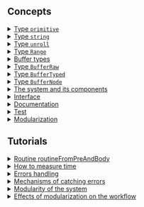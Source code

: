 ## Concepts

<details>
  <summary><a href="./concept/TypePrimitive.md">
    Type <code>primitive</code>
  </a></summary>
    In <code>JavaScript</code>, all data types that are integral and have no changeable elements are called primitives.
</details>

<details>
  <summary><a href="./concept/TypePrimitive.md#Type-string">
    Type <code>string</code>
  </a></summary>
    Primitive data type to represent text data.
</details>

<details>
  <summary><a href="./concept/TypeUnroll.md">
    Type <code>unroll</code>
  </a></summary>
    <code>Unroll</code> - data type, it is a special kind of array, capable to be unrolled in another array when performing operations on it.
</details>

<details>
  <summary><a href="./concept/TypeRange.md">
    Type <code>Range</code>
  </a></summary>
    <code>Range</code> is a complex data type - a pair of numbers that defines a sequence.
</details>

<details>
  <summary><a href="./concept/Buffer.md">
    Buffer types
  </a></summary>
    Entities for storing and processing binary data.
</details>

<details>
  <summary><a href="./concept/BufferRaw.md">
    Type <code>BufferRaw</code>
  </a></summary>
    Standard untyped buffer, a raw data buffer that is not intended to access data by this object directly but to be used by other buffers as a data container.
</details>

<details>
  <summary><a href="./concept/BufferTyped.md">
    Type <code>BufferTyped</code>
  </a></summary>
    Standard typed buffers.
</details>

<details>
  <summary><a href="./concept/BufferNode.md">
    Type <code>BufferNode</code>
  </a></summary>
    Non-standard implementation of untyped buffer with built-in access to buffer data.
</details>

<details>
  <summary><a href="./concept/Modularity.md#The-system-and-its-components">
    The system and its components
  </a></summary>
    A system is a group of interacting or interrelated entities that form a unified whole.
</details>

<details>
  <summary><a href="./concept/Modularity.md#Interface">
    Interface
  </a></summary>
    Interface is a shared boundary between system components.
</details>

<details>
  <summary><a href="./concept/Modularity.md#Documentation">
    Documentation
  </a></summary>
    Documentation is a set of documents to describe interface, its components or concepts behind the system.
</details>

<details>
  <summary><a href="./concept/Modularity.md#Test">
    Test
  </a></summary>
    Test is code or procedures which ensure that variation of input of the interface of the system produces expected output.
</details>

<details>
  <summary><a href="./concept/Modularity.md#Modularization">
    Modularization
  </a></summary>
    Modularization is the architectural design process of replacing a monolithic system by several modules which are interrelated somehow.
</details>

## Tutorials

<details>
  <summary><a href="./tutorial/RoutineFromPreAndBody.md">
    Routine routineFromPreAndBody
  </a></summary>
    Automatically combining of the data preparation routine and routine for data processing.
</details>

<details>
  <summary><a href="./tutorial/TimeMeasurement.md">
    How to measure time
  </a></summary>
    Measurement of algorithms performance to choose the best solution.
</details>

<details>
  <summary><a href="./tutorial/ErrorHandling.md">
    Errors handling
  </a></summary>
    The state of the art techniques of handling errors.
</details>

<details>
  <summary><a href="./tutorial/ErrorHandling.md">
    Mechanisms of catching errors
  </a></summary>
    Describe mechanisms of handling errors, depending on their synchronicity, build, and other circumstances.
</details>

<details>
  <summary><a href="./concept/Modularity.md">
    Modularity of the system
  </a></summary>
    This article describes differences between modular and monolithic systems, concepts behind it and effects of modularization on the workflow.
</details>

<details>
  <summary><a href="./concept/Modularity.md#Effects-of-modularization-on-the-workflow">
    Effects of modularization on the workflow
  </a></summary>
    Modularization of the system has several effects on the workflow.
</details>
